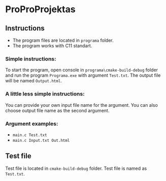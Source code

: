 # ProProProjektas
## Instructions
- The program files are located in `programa` folder.
- The program works with C11 standart.
### Simple instructions:
To start the program, open console in `programa\cmake-build-debug` folder and run the program `Programa.exe` with argument `Test.txt`.
The output file will be named `Output.html`.
### A little less simple instructions:
You can provide your own input file name for the argument.
You can also choose output file name as the second argument.
### Argument examples:
- `main.c Test.txt`
- `main.c Input.txt Out.html`

## Test file
Test file is located in `cmake-build-debug` folder. Test file is named as `Test.txt`.


